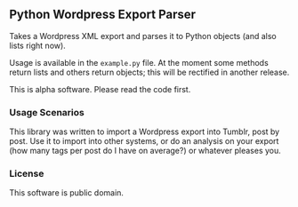 ## Python Wordpress Export Parser
Takes a Wordpress XML export and parses it to Python objects (and also lists right now).

Usage is available in the ```example.py``` file.  At the moment some methods return lists and others return objects; this will be rectified in another release.

This is alpha software.  Please read the code first.

### Usage Scenarios
This library was written to import a Wordpress export into Tumblr, post by post.  Use it to import into other systems, or do an analysis on your export (how many tags per post do I have on average?) or whatever pleases you.

### License
This software is public domain.
